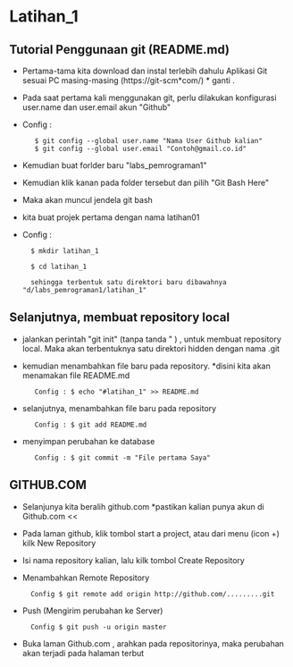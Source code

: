 # Latihan_1

## Tutorial Penggunaan git (README.md)

- Pertama-tama kita download dan instal terlebih dahulu Aplikasi Git sesuai PC masing-masing (https://git-scm*com/) * ganti .
- Pada saat pertama kali menggunakan git, perlu dilakukan konfigurasi user.name dan user.email akun "Github"

- Config :

		 $ git config --global user.name "Nama User Github kalian"
		 $ git config --global user.email "Contoh@gmail.co.id"

- Kemudian buat forlder baru "labs_pemrograman1"
- Kemudian klik kanan pada folder tersebut dan pilih "Git Bash Here"
- Maka akan muncul jendela git bash
- kita buat projek pertama dengan nama latihan01

- Config :

		$ mkdir latihan_1

		$ cd latihan_1

		sehingga terbentuk satu direktori baru dibawahnya "d/labs_pemrograman1/latihan_1"

## Selanjutnya, membuat repository local

- jalankan perintah "git init" (tanpa tanda " ) ,  untuk membuat repository local. Maka akan terbentuknya satu direktori hidden dengan nama .git
- kemudian menambahkan file baru pada repository. *disini kita akan menamakan file README.md

		 Config : $ echo "#latihan_1" >> README.md

- selanjutnya, menambahkan file baru pada repository

		 Config : $ git add README.md

- menyimpan perubahan ke database

		 Config : $ git commit -m "File pertama Saya"


## GITHUB.COM

- Selanjunya kita beralih github.com *pastikan kalian punya akun di Github.com <<
- Pada laman github, klik tombol start a project, atau dari menu (icon +) kilk New Repository
- Isi nama repository kalian, lalu kilk tombol Create Repository

- Menambahkan Remote Repository

		Config $ git remote add origin http://github.com/.........git

- Push (Mengirim perubahan ke Server)

		Config $ git push -u origin master

- Buka laman Github.com , arahkan pada repositorinya, maka perubahan akan terjadi pada halaman terbut

